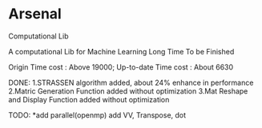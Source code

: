 # Arsenal
Computational Lib

A computational Lib for Machine Learning
Long Time To be Finished

Origin Time cost : Above 19000;  Up-to-date Time cost : About 6630

DONE:
	1.STRASSEN algorithm added, about 24% enhance in performance
	2.Matric Generation Function added without optimization
	3.Mat Reshape and Display Function added without optimization

TODO:
	*add parallel(openmp)
	add VV, Transpose, dot
